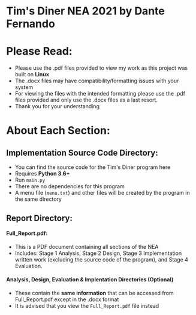 # Tim's Diner NEA 2021 by Dante Fernando

# Please Read:
- Please use the .pdf files provided to view my work as this project was built on **Linux**
- The .docx files may have compatibility/formatting issues with your system
- For viewing the files with the intended formatting please use the .pdf files provided and only use the .docx files as a last resort. 
- Thank you for your understanding


# About Each Section:


## Implementation Source Code Directory:
- You can find the source code for the Tim's Diner program here
- Requires **Python 3.6+**
- Run `main.py`
- There are no dependencies for this program
- A menu file (`menu.txt`) and other files will be created by the program in the same directory


## Report Directory:


#### Full_Report.pdf:
- This is a PDF document containing all sections of the NEA
- Includes: Stage 1 Analysis, Stage 2 Design, Stage 3 Implementation written work (excluding the source code of the program), and Stage 4 Evaluation.


#### Analysis, Design, Evaluation & Implentation Directories (Optional)
- These contain the **same information** that can be accessed from Full_Report.pdf except in the .docx format
- It is advised that you view the `Full_Report.pdf` file instead
